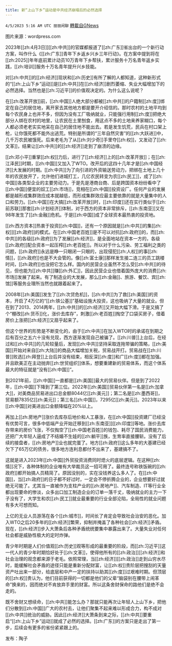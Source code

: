 ```yaml
---
title: 新“上山下乡”运动是中共经济崩塌后的必然选择
---
```

`4/5/2023 5:16 AM UTC 丽丽闲聊` [轉載自GNews](https://gnews.org/articles/1072478)

图片来源：wordpress.com  

2023年[[zh:4月3日]][[zh:中共]]的官媒都报道了[[zh:广东]]省出台的一个新行动方案，叫作什么《[[zh:广东]]青年下乡返乡兴乡三年行动》。在方案中提到将在[[zh:2025]]年年底前累计动员10万青年下乡帮扶，累计服务十万名青年返乡实践，[[zh:培训]]服务十万名青年提升兴乡技能。  

对[[zh:中共]]的[[zh:经济]]现状和[[zh:历史]]有所了解的人都知道，这种新形式的“[[zh:上山下乡”运动]]是[[zh:中共]]在[[zh:经济]]剧烈萎缩、失业大幅增加下的必然选择。当然也是[[zh:习近平]]的价值观决定的。为什么这么说呢？  

在[[zh:改革开放]]前，[[zh:中国]]人绝大部分都被[[zh:中共]]的户籍制[[zh:度]]绑定在自己的居住地，离开家去其他地方都是要开介绍信的。那时农村的土地平均到每个农民身上也并不多，但因为没有工厂吸纳就业，只能强行用制[[zh:度]]把绝大部分人绑在农村的地里，让农民在土里刨食，用这点不多的土地来养家糊口，每个人都必须老老实实地呆在自己的居住地不能出去。若是发生饥荒，民兵在村口架上枪，让你饿死都不能外出逃荒。特别是所谓的“三年自然灾害”的[[zh:大跃进]]中，几千万农民被饿死。后来老毛为了从[[zh:刘少奇]]手里夺[[zh:权]]，又发动了[[zh:文革]]，结果让[[zh:中共]]的[[zh:经济]]走到了崩溃的边缘。  

[[zh:邓小平]]重掌[[zh:权]]力后，进行了[[zh:经济]]上的[[zh:改革开放]]；在[[zh:江泽民]]时期，[[zh:中国]]又加入了WTO。改开后的这四十几年才是[[zh:中国经济]]大发展的时期。[[zh:中共]]为了向引进的外资输送劳动力，把绑在土地上几十年的农民放开了，允许他们进城打工，几亿农民转变为农[[zh:民工]]，成了[[zh:中国]]各类型企业的主要劳动力。于是先是港商台商、后是跨国资本纷纷看中了[[zh:中国]]便宜的奴工[[zh:市场]]，竞相在[[zh:中国]]投资设厂。任何产业的发展都是越形成集群效应成本就越低，而形成集群效应最主要依靠的就是大量集中的人口和劳力。[[zh:中国]]在大搞[[zh:改革开放]]时，[[zh:印度]]还在实行类似于[[zh:前苏联]]那套[[zh:计划经济]]体制，对于西方的资本非常排斥，[[zh:东南亚]]又在98年发生了[[zh:金融]]危机。于是[[zh:中国]]成了全球资本最热衷的投资地。  

[[zh:西方资本]]热衷于投资[[zh:中国]]，还有一个原因就是[[zh:中共]]的集[[zh:权]][[zh:政府]]的模式。在[[zh:中国老百姓]]是不可以对抗[[zh:政府]]的，而[[zh:中共]]的各级[[zh:政府]]为了发展[[zh:经济]]，是全面地站在资本一方的，各级[[zh:政府]]配合资本一起压榨[[zh:老百姓]]。所以对于什么污染、劳工福利之类的问题，[[zh:政府]]永远是睁一只眼闭一只眼的，出现侵犯[[zh:人权]]的事[[zh:情]]，[[zh:政府]]也是不大会管的。像[[zh:富士康]]那样发生接二连三的员工跳楼时间，[[zh:政府]]也没把它怎么样。国内的民营企业虽然不怎么受[[zh:中共]]的待见，但也能为[[zh:中共]]赚[[zh:外汇]]，因此民营企业也借着国外庞大的消费[[zh:市场]]发展了起来。有了制造业的大发展，那么[[zh:金融]]、旅游、餐饮、宾[[zh:馆]]等服务业理所当然也就跟着起来了。  

2008年[[zh:美国]]发生了[[zh:次贷危机]]，[[zh:中共]]为了救[[zh:美国]]的资本，开启了4万亿的“[[zh:铁公基]]”基础设施大投资，这也吸纳了大量的就业。但在到了2013、2014两年，[[zh:中共]]的[[zh:经济]]又开始大幅下滑。于是又搞了个“棚改[[zh:货币]]化，涨价去库存”，刺激[[zh:老百姓]]掏空了口袋买房子，借着房价上涨把[[zh:经济]]又扇乎起来了。  

但这个世界的形势是不断变化的，由于[[zh:中共]]在加入WTO时的承诺在到期之后有百分之五六十没有兑现，西方逐渐发现自己被骗了。[[zh:川普]]上台后，在经过和[[zh:中共]]的几轮较量后，发现[[zh:中共]]坚持采取连拖带骗的策略，[[zh:美国]]开始对来自[[zh:大陆]]的商品大幅增加关税，贸易战开打。贸易战在[[zh:川普]]败选[[zh:拜登]]上台后并没有结束，相反深[[zh:度]]和广[[zh:度]]都在加强。并且欧美正在主动抛弃[[zh:世贸组织]]体系，想要重建新的贸易体系，而这个体系最大的特征就是“没有[[zh:中国]]”。  

到2021年前，[[zh:中国]]一直都是[[zh:美国]]最大的贸易伙伴。但是到了2022年，[[zh:中国]]下降到了第三位。2022年[[zh:美国]]贸易伙伴第一名是[[zh:加拿大]]，对美商品贸易进出口总金额8044亿[[zh:美元]]；第二名是[[zh:墨西哥]]，贸易额7835亿[[zh:美元]]；第三名[[zh:中国]]，7295亿[[zh:美元]]。2023年以来[[zh:中国]]对美进出口金额降幅在20%以上。  

再加上[[zh:房地产]]涨价去库存后地价和人工暴涨，在[[zh:中国]]投资建厂已经没有优势可言，很多中低端产业开始迁移到[[zh:东南亚]][[zh:印度]]等地。涨价去库存带来的房价飞涨，不仅掏空了[[zh:中国老百姓]]的钱包、耗尽了国民消费能力，还把广大年轻人逼成了不结婚不生娃的[[zh:躺平]]族，生育率直接腰斩。没有了后续的接盘者，[[zh:房地产]]业也就完蛋了。地方[[zh:政府]]这么多年的大基建已经欠下了65万亿的债务，很多地方连利息都付不出来了，基建搞不了。  

这就是进入2023年[[zh:中国]]外贸投资消费同时熄火的底层逻辑。在这种[[zh:情]]况下，各种体制的企业唯有大举裁员这一招可用了。最终连号称铁饭碗的[[zh:政府]]都开始搞人员精简了。原因没别的，实在没钱养这么多人了。在[[zh:中国]]，当[[zh:政府]]的日子都不好过时，一定会不停折腾企业的，企业想要好过就绝无可能了。尤其当一直被作为支柱产业的[[zh:房地产]]、汽车制造、IT等行业全都出现要命的惨淡，众多出口加工制造企业的订单一落千丈，吸纳就业的主力一下子没有了，大学生和农[[zh:民工]]就业最重要的行业全部沦陷，全局性的就业问题有多大可想而知。  

上亿的无业人员游荡在各个[[zh:城市]]，时间长了肯定会导致社会治安的恶化。加入WTO之后20多年的[[zh:经济]]繁荣，抑制并掩盖了各种社会[[zh:经济]]矛盾。现在，[[zh:经济]]步入大萧条后各种矛盾统统要集中暴露出来了。大量失业对任何社会都是威胁性极大的定时炸弹。  

青少年时期是人们价值观[[zh:历史]]观等形成的最重要的阶段，而[[zh:习近平]]这一代人的青少年时期恰好处于[[zh:文革]]，使得他所有的[[zh:政治]][[zh:经济]]和社会治理的观念都来源于老毛。依照常理，当[[zh:经济]][[zh:政治]]走到山穷水尽时，能缓解社会矛盾的途径只能是重新分配财富，让[[zh:权]]贵阶层把搜刮的天量资产吐出来一部分，给底层和中产一定的扶持以助其[[zh:度]]过艰难时期。但顶层的[[zh:权]]贵认为，他们目前获得的一切都是他们的父辈“脑袋别在腰带上闹革命”换来的，因而绝对不肯放弃手里的财富。所以这条舍财保命的路他们是绝不会走的。  

既不舍财又想续命，[[zh:中共]]能怎么办？那就只能再次让年轻人上山下乡，把他们分散到[[zh:中国]]广大的农村去，让他们聚集不起来难以形成合力，构不成对[[zh:中共]]统治的威胁。因此[[zh:经济]]大萧条到来之际，[[zh:中共]]要重启“[[zh:上山下乡”运动]]就成了必然的选择。[[zh:广东]]的方案只是走出了第一步，后续会有更多的省份紧紧跟上的。  

发布：陶子


